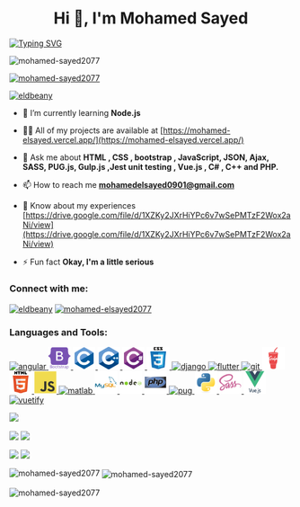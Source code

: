 <h1 align="center">Hi 👋, I'm Mohamed Sayed</h1>

<a href="https://git.io/typing-svg"><img src="https://readme-typing-svg.herokuapp.com?font=Fira+Code&pause=1000&width=435&lines=Front-End+Developer" alt="Typing SVG" /></a>

<p align="left"> <img src="https://komarev.com/ghpvc/?username=mohamed-sayed2077&label=Profile%20views&color=0e75b6&style=flat" alt="mohamed-sayed2077" /> </p>

<p align="left"> <a href="https://github.com/ryo-ma/github-profile-trophy"><img src="https://github-profile-trophy.vercel.app/?username=mohamed-sayed2077" alt="mohamed-sayed2077" /></a> </p>

<p align="left"> <a href="https://twitter.com/eldbeany" target="blank"><img src="https://img.shields.io/twitter/follow/eldbeany?logo=twitter&style=for-the-badge" alt="eldbeany" /></a> </p>

- 🌱 I’m currently learning **Node.js**

- 👨‍💻 All of my projects are available at [https://mohamed-elsayed.vercel.app/](https://mohamed-elsayed.vercel.app/)

- 💬 Ask me about **HTML , CSS , bootstrap , JavaScript, JSON, Ajax, SASS, PUG.js, Gulp.js ,Jest unit testing , Vue.js , C# , C++ and PHP.**

- 📫 How to reach me **mohamedelsayed0901@gmail.com**

- 📄 Know about my experiences [https://drive.google.com/file/d/1XZKy2JXrHiYPc6v7wSePMTzF2Wox2aNi/view](https://drive.google.com/file/d/1XZKy2JXrHiYPc6v7wSePMTzF2Wox2aNi/view)

- ⚡ Fun fact **Okay, I'm a little serious**

<h3 align="left">Connect with me:</h3>
<p align="left">
<a href="https://twitter.com/eldbeany" target="blank"><img align="center" src="https://raw.githubusercontent.com/rahuldkjain/github-profile-readme-generator/master/src/images/icons/Social/twitter.svg" alt="eldbeany" height="30" width="40" /></a>
<a href="https://linkedin.com/in/mohamed-elsayed2077" target="blank"><img align="center" src="https://raw.githubusercontent.com/rahuldkjain/github-profile-readme-generator/master/src/images/icons/Social/linked-in-alt.svg" alt="mohamed-elsayed2077" height="30" width="40" /></a>
</p>

<h3 align="left">Languages and Tools:</h3>
<p align="left"> <a href="https://angular.io" target="_blank" rel="noreferrer"> <img src="https://angular.io/assets/images/logos/angular/angular.svg" alt="angular" width="40" height="40"/> </a> <a href="https://getbootstrap.com" target="_blank" rel="noreferrer"> <img src="https://raw.githubusercontent.com/devicons/devicon/master/icons/bootstrap/bootstrap-plain-wordmark.svg" alt="bootstrap" width="40" height="40"/> </a> <a href="https://www.cprogramming.com/" target="_blank" rel="noreferrer"> <img src="https://raw.githubusercontent.com/devicons/devicon/master/icons/c/c-original.svg" alt="c" width="40" height="40"/> </a> <a href="https://www.w3schools.com/cpp/" target="_blank" rel="noreferrer"> <img src="https://raw.githubusercontent.com/devicons/devicon/master/icons/cplusplus/cplusplus-original.svg" alt="cplusplus" width="40" height="40"/> </a> <a href="https://www.w3schools.com/cs/" target="_blank" rel="noreferrer"> <img src="https://raw.githubusercontent.com/devicons/devicon/master/icons/csharp/csharp-original.svg" alt="csharp" width="40" height="40"/> </a> <a href="https://www.w3schools.com/css/" target="_blank" rel="noreferrer"> <img src="https://raw.githubusercontent.com/devicons/devicon/master/icons/css3/css3-original-wordmark.svg" alt="css3" width="40" height="40"/> </a> <a href="https://www.djangoproject.com/" target="_blank" rel="noreferrer"> <img src="https://cdn.worldvectorlogo.com/logos/django.svg" alt="django" width="40" height="40"/> </a> <a href="https://flutter.dev" target="_blank" rel="noreferrer"> <img src="https://www.vectorlogo.zone/logos/flutterio/flutterio-icon.svg" alt="flutter" width="40" height="40"/> </a> <a href="https://git-scm.com/" target="_blank" rel="noreferrer"> <img src="https://www.vectorlogo.zone/logos/git-scm/git-scm-icon.svg" alt="git" width="40" height="40"/> </a> <a href="https://gulpjs.com" target="_blank" rel="noreferrer"> <img src="https://raw.githubusercontent.com/devicons/devicon/master/icons/gulp/gulp-plain.svg" alt="gulp" width="40" height="40"/> </a> <a href="https://www.w3.org/html/" target="_blank" rel="noreferrer"> <img src="https://raw.githubusercontent.com/devicons/devicon/master/icons/html5/html5-original-wordmark.svg" alt="html5" width="40" height="40"/> </a> <a href="https://developer.mozilla.org/en-US/docs/Web/JavaScript" target="_blank" rel="noreferrer"> <img src="https://raw.githubusercontent.com/devicons/devicon/master/icons/javascript/javascript-original.svg" alt="javascript" width="40" height="40"/> </a> <a href="https://www.mathworks.com/" target="_blank" rel="noreferrer"> <img src="https://upload.wikimedia.org/wikipedia/commons/2/21/Matlab_Logo.png" alt="matlab" width="40" height="40"/> </a> <a href="https://www.mysql.com/" target="_blank" rel="noreferrer"> <img src="https://raw.githubusercontent.com/devicons/devicon/master/icons/mysql/mysql-original-wordmark.svg" alt="mysql" width="40" height="40"/> </a> <a href="https://nodejs.org" target="_blank" rel="noreferrer"> <img src="https://raw.githubusercontent.com/devicons/devicon/master/icons/nodejs/nodejs-original-wordmark.svg" alt="nodejs" width="40" height="40"/> </a> <a href="https://www.php.net" target="_blank" rel="noreferrer"> <img src="https://raw.githubusercontent.com/devicons/devicon/master/icons/php/php-original.svg" alt="php" width="40" height="40"/> </a> <a href="https://pugjs.org" target="_blank" rel="noreferrer"> <img src="https://cdn.worldvectorlogo.com/logos/pug.svg" alt="pug" width="40" height="40"/> </a> <a href="https://www.python.org" target="_blank" rel="noreferrer"> <img src="https://raw.githubusercontent.com/devicons/devicon/master/icons/python/python-original.svg" alt="python" width="40" height="40"/> </a> <a href="https://sass-lang.com" target="_blank" rel="noreferrer"> <img src="https://raw.githubusercontent.com/devicons/devicon/master/icons/sass/sass-original.svg" alt="sass" width="40" height="40"/> </a> <a href="https://vuejs.org/" target="_blank" rel="noreferrer"> <img src="https://raw.githubusercontent.com/devicons/devicon/master/icons/vuejs/vuejs-original-wordmark.svg" alt="vuejs" width="40" height="40"/> </a> <a href="https://vuetifyjs.com/en/" target="_blank" rel="noreferrer"> <img src="https://bestofjs.org/logos/vuetify.svg" alt="vuetify" width="40" height="40"/> </a> </p>

![](http://github-profile-summary-cards.vercel.app/api/cards/profile-details?username=mohamed-sayed2077&theme=monokai)

![](http://github-profile-summary-cards.vercel.app/api/cards/repos-per-language?username=mohamed-sayed2077&theme=monokai) ![](http://github-profile-summary-cards.vercel.app/api/cards/most-commit-language?username=mohamed-sayed2077&theme=monokai)

![](http://github-profile-summary-cards.vercel.app/api/cards/stats?username=mohamed-sayed2077&theme=monokai) ![](http://github-profile-summary-cards.vercel.app/api/cards/productive-time?username=mohamed-sayed2077&theme=monokai&utcOffset=8)

<p><img align="left" src="https://github-readme-stats.vercel.app/api/top-langs?username=mohamed-sayed2077&show_icons=true&theme=gruvbox&locale=en&layout=compact" alt="mohamed-sayed2077" /></p> <p>&nbsp;<img align="center" src="https://github-readme-stats.vercel.app/api?username=mohamed-sayed2077&show_icons=true&theme=tokyonight&locale=en" alt="mohamed-sayed2077" /></p>

<p><img align="center" src="https://github-readme-streak-stats.herokuapp.com/?user=mohamed-sayed2077&theme=dark" alt="mohamed-sayed2077" /></p>
